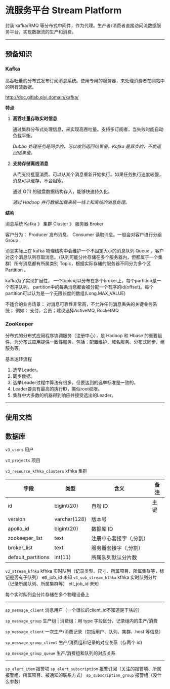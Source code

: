 # 流服务平台 Stream Platform

封装 kafka/RMQ 等分布式中间件，作为代理。生产者/消费者直接访问流数据服务平台，实现数据流的生产和消费。


---

## 预备知识

### Kafka

高吞吐量的分布式发布订阅消息系统。使用专用的服务器，来处理消费者在网站中的所有流数据。

http://doc.gitlab.qiyi.domain/kafka/

**特点**

1. **高吞吐量存取实时信息**

    通过集群分布式处理信息，来实现高吞吐量。支持多订阅者，当失败时能自动负载平衡。

    *Dubbo 处理任务是同步的，可以收到返回结果值。Kafka 是异步的，不能返回结果值。*


2. **支持存储离线消息**

    从而支持批量消费。可以从某个消息重新开始执行。如果任务执行速度较慢，消息可以缓存，不会阻塞。

    通过 O(1) 的磁盘数据结构存入，能够快速持久化。

    *通过 Hadoop 并行数据加载来统一线上和离线的消息处理。*


**结构**

消息系统 Kafka 》 集群 Cluster 》 服务器 Broker

客户分为： Producer 发布消息、 Consumer 读取消息。一般会对客户进行分组 Group .

消息实际上在 kafka 物理结构中会维护一个不固定大小的消息队列 Queue ，客户对这个消息队列存取消息。（队列可能分片存储在多个服务器内，但都属于一个集群）所有消息都有所属类别 Topic，根据实际存储的服务器不同分为多个区 Partition 。


kafka为了实现扩展性， 一个topic可以分布在多个broker上，每个partition是一个有序队列。
partition中的每条消息都会被分配一个有序的id(offset)。每个partition可以认为是一个无限长度的数组(Long.MAX_VALUE)


不适合的业务场景：
对消息可靠性非常高，不允许任何消息丢失的关键业务系统； 例如： 支付，会员；建议选择ActiveMQ, RocketMQ


### ZooKeeper

分布式的分布式应用程序协调服务（注册中心），是 Hadoop 和 Hbase 的重要组件。为分布式应用提供一致性服务，包括：配置维护、域名服务、分布式同步、组服务等。


基本运转流程

1. 选举Leader。
2. 同步数据。
3. 选举Leader过程中算法有很多，但要达到的选举标准是一致的。
4. Leader要具有最高的执行ID，类似root权限。
5. 集群中大多数的机器得到响应并接受选出的Leader。

---

## 使用文档

## 数据库


`v3_users` 用户

`v3_projects` 项目


`v3_resource_kfhka_clusters` kfhka 集群

字段|类型|含义|备注
-|-|-|-
id|bigint(20)|自增 ID|主键
version|varchar(128)|版本号|
apollo_id|bigint(20)|数据库 ID|
zookeeper_list|text|注册中心套接字（,分割）|
broker_list|text|服务器套接字（,分割）|
default_partitions|int(11)|所属队列默认分片数|



`v3_stream_kfhka`  kfhka 实时队列（记录类型、尺寸、所属项目、所属集群等，标记是否有子队列） etl_job_id 未知
`v3_sub_stream_kfhka`  kfhka 实时队列分片（记录所属队列、所属集群等） etl_job_id 未知

每个实时队列会分片存储在多个物理设备上



---

`sp_message_client` 消息用户（一个很长的client_id不知道是干啥的）


`sp_message_group` 生产组 | 消费组：用 type 字段区分，记录组内的生产/消费


`sp_message_client` 一次生产/消费记录（包括用户、队列、集群、host 等信息）


`sp_message_group_client`  生产/消费组和记录的对应关系（存两个 id)


`sp_message_group_queue` 生产/消费组和队列的对应关系


---


`sp_alert_item` 报警项
`sp_alert_subscription` 报警订阅（关注的报警项、所属报警组、所属项目、被通知的联系方式）
`sp_subscription_group` 报警组（没什么参数）